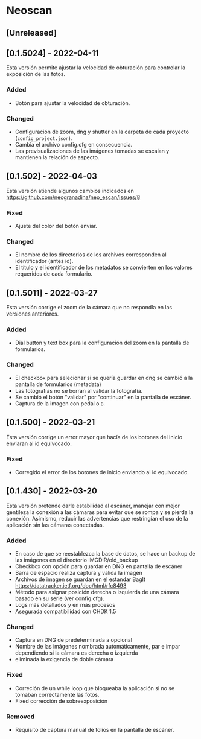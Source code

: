 # Neoscan

## [Unreleased]

## [0.1.5024] - 2022-04-11

Esta versión permite ajustar la velocidad de obturación para controlar la exposición de las fotos.

### Added

- Botón para ajustar la velocidad de obturación.

### Changed

- Configuración de zoom, dng y shutter en la carpeta de cada proyecto (`config_project.json`).
- Cambia el archivo config.cfg en consecuencia.
- Las previsualizaciones de las imágenes tomadas se escalan y mantienen la relación de aspecto.

## [0.1.502] - 2022-04-03

Esta versión atiende algunos cambios indicados en <https://github.com/neogranadina/neo_escan/issues/8>

### Fixed

- Ajuste del color del botón enviar.

### Changed

- El nombre de los directorios de los archivos corresponden al identificador (antes id).
- El título y el identificador de los metadatos se convierten en los valores requeridos de cada formulario.

## [0.1.5011] - 2022-03-27

Esta versión corrige el zoom de la cámara que no respondía en las versiones anteriores.

### Added

- Dial button y text box para la configuración del zoom en la pantalla de formularios.

### Changed

- El checkbox para selecionar si se quería guardar en dng se cambió a la pantalla de formularios (metadata)
- Las fotografías no se borran al validar la fotografía.
- Se cambió el botón "validar" por "continuar" en la pantalla de escáner.
- Captura de la imagen con pedal o `B`.

## [0.1.500] - 2022-03-21

Esta versión corrige un error mayor que hacía de los botones del inicio enviaran al id equivocado.

### Fixed

- Corregido el error de los botones de inicio enviando al id equivocado.

## [0.1.430] - 2022-03-20

Esta versión pretende darle estabilidad al escáner, manejar con mejor gentileza la conexión a las cámaras
para evitar que se rompa y se pierda la conexión. Asimismo, reducir las advertencias que restringían
el uso de la aplicación sin las cámaras conectadas.

### Added

- En caso de que se reestablezca la base de datos, se hace un backup de las imágenes en el directorio IMGDIR/old_backup
- Checkbox con opción para guardar en DNG en pantalla de escáner
- Barra de espacio realiza captura y valida la imagen
- Archivos de imagen se guardan en el estandar BagIt <https://datatracker.ietf.org/doc/html/rfc8493>
- Método para asignar posición derecha o izquierda de una cámara basado en su serie (ver config.cfg).
- Logs más detallados y en más procesos
- Asegurada compatibilidad con CHDK 1.5

### Changed

- Captura en DNG de predeterminada a opcional
- Nombre de las imágenes nombrada automáticamente, par e impar dependiendo si la cámara es derecha o izquierda
- eliminada la exigencia de doble cámara

### Fixed

- Correción de un while loop que bloqueaba la aplicación si no se tomaban correctamente las fotos.
- Fixed corrección de sobreexposición

### Removed

- Requisito de captura manual de folios en la pantalla de escáner.
